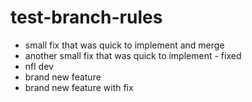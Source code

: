 # test-branch-rules

- small fix that was quick to implement and merge
- another small fix that was quick to implement - fixed
- nfl dev
- brand new feature
- brand new feature with fix
